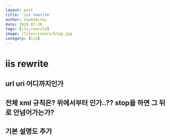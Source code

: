 ```yaml
---
layout: post
title: 'iis rewrite' 
author: teamsmiley
date: 2018-07-30
tags: [iis,rewrite]
image: /files/covers/blog.jpg
category: {iis}
---
```


# iis rewrite 

## url uri 어디까지인가 

## 전체 xml 규칙은? 위에서부터 인가..??  stop을 하면 그 뒤로 안넘어가는가?

## 기본 설명도 추가 





